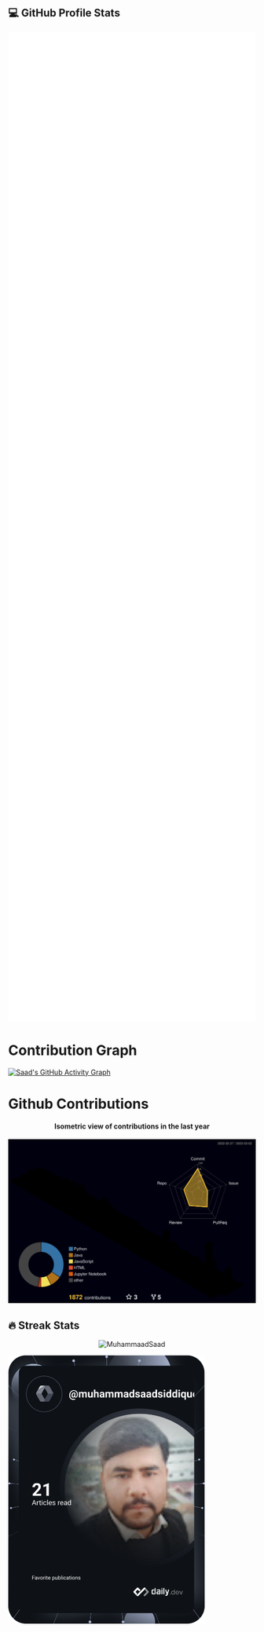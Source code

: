 
## 💻 GitHub Profile Stats

<p align="center">
	<img width="625em" src="./github-metrics.svg" />
</p>



# Contribution Graph

[![Saad's GitHub Activity Graph](https://github-readme-activity-graph.cyclic.app/graph?username=MuhammadSaadSiddique&theme=xcode)](https://github.com/MuhammadSaadSiddique)

# Github Contributions
<h4 align="center">Isometric view of contributions in the last year</h4>
<p align="center">
	<a href="./profile-3d-contrib/profile-night-green.svg">
		<img width="900em" src="./profile-3d-contrib/profile-night-rainbow.svg">
	</a>
</p>

## 🔥 Streak Stats
	
<p align="center">
	
  <img src="https://github-readme-streak-stats.herokuapp.com/?user=MuhammadSaadSiddique&theme=tokyonight_duo" alt="MuhammaadSaad"  />
<br/>
	



<a href="https://app.daily.dev/MuhammadSaadSiddique"><img src="https://raw.githubusercontent.com/MuhammadSaadSiddique/MuhammadSaadSiddique/main/devcard.svg" width="400" alt="Muhammad Saad Siddique's Dev Card"/></a>
	</p>
